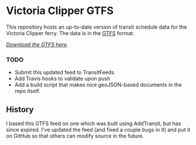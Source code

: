 # Victoria Clipper GTFS

This repository hosts an up-to-date version of transit schedule data for the Victoria Clipper ferry. The data is in the [GTFS](https://developers.google.com/transit/gtfs/) format.

*[Download the GTFS here](https://github.com/zacs/victoriaclipper-gtfs/releases/latest).*

### TODO

- Submit this updated feed to TransitFeeds
- Add Travis hooks to validate upon push
- Add a build script that makes nice geoJSON-based documents in the repo itself.

## History

I based this GTFS feed on one which was built using AddTransit, but has since expired. I've updated the feed (and fixed a couple bugs in it) and put it on GitHub so that others can modify source in the future.
